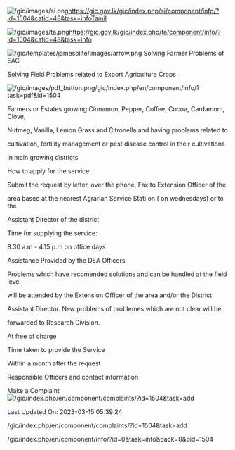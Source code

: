 <!-- Source: https://gic.gov.lk/gic/index.php/en/component/info/?id=1504&catid=48&task=info -->

![/gic/images/si.png](/gic/images/si.png)https://gic.gov.lk/gic/index.php/si/component/info/?id=1504&catid=48&task=infoTamil

![/gic/images/ta.png](/gic/images/ta.png)https://gic.gov.lk/gic/index.php/ta/component/info/?id=1504&catid=48&task=info

![/gic/templates/jamesolite/images/arrow.png](/gic/templates/jamesolite/images/arrow.png) Solving Farmer Problems of EAC

Solving Field Problems related to Export Agriculture Crops

![/gic/images/pdf_button.png](/gic/images/pdf_button.png)/gic/index.php/en/component/info/?task=pdf&id=1504

Farmers or Estates growing Cinnamon, Pepper, Coffee, Cocoa, Cardamom, Clove,

Nutmeg, Vanilla, Lemon Grass and Citronella and having problems related to

cultivation, fertility management or pest disease control in their cultivations

in main growing districts

How to apply for the service:

Submit the request by letter, over the phone, Fax to Extension Officer of the

area based at the nearest Agrarian Service Stati on ( on wednesdays) or to the

Assistant Director of the district

Time for supplying the service:

8.30 a.m - 4.15 p.m on office days

Assistance Provided by the DEA Officers

Problems which have recomended solutions and can be handled at the field level

will be attended by the Extension Officer of the area and/or the District

Assistant Director. New problems of problemes which are not clear will be

forwarded to Research Division.

At free of charge

Time taken to provide the Service

Within a month after the request

Responsible Officers and contact information

Make a Complaint ![/gic/index.php/en/component/complaints/?id=1504&task=add](/gic/index.php/en/component/complaints/?id=1504&task=add)

Last Updated On: 2023-03-15 05:39:24

/gic/index.php/en/component/complaints/?id=1504&task=add

/gic/index.php/en/component/info/?id=0&task=info&back=0&pid=1504
